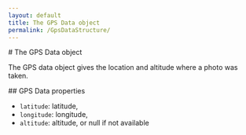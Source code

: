 ```yaml
---
layout: default
title: The GPS Data object
permalink: /GpsDataStructure/
---
```

# The GPS Data object

The GPS data object gives the location and altitude where a photo was taken.

## GPS Data properties

* `latitude`: latitude,
* `longitude`: longitude,
* `altitude`: altitude, or null if not available
